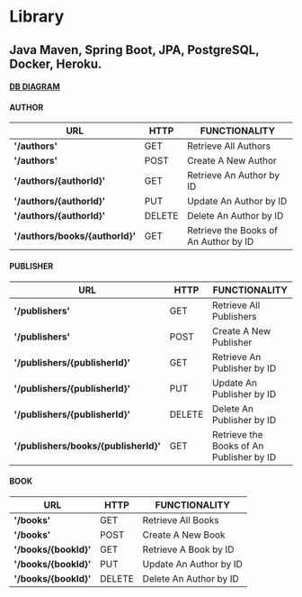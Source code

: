 # Library

##  Java Maven, Spring Boot, JPA, PostgreSQL, Docker, Heroku.

#### [DB DIAGRAM](https://dbdiagram.io/d/602becd380d742080a3abef0)

#### AUTHOR
| URL | HTTP | FUNCTIONALITY |
|--|--|--|
| **'/authors'** | GET | Retrieve All Authors |
| **'/authors'** | POST | Create A New Author |
| **'/authors/{authorId}'** | GET | Retrieve An Author by ID |
| **'/authors/{authorId}'** | PUT | Update An Author by ID |
| **'/authors/{authorId}'** | DELETE | Delete An Author by ID|
| **'/authors/books/{authorId}'** | GET | Retrieve the Books of An Author by ID|

#### PUBLISHER
| URL | HTTP | FUNCTIONALITY |
|--|--|--|
| **'/publishers'** | GET | Retrieve All Publishers |
| **'/publishers'** | POST | Create A New Publisher |
| **'/publishers/{publisherId}'** | GET | Retrieve An Publisher by ID |
| **'/publishers/{publisherId}'** | PUT | Update An Publisher by ID |
| **'/publishers/{publisherId}'** | DELETE | Delete An Publisher by ID|
| **'/publishers/books/{publisherId}'** | GET | Retrieve the Books of An Publisher by ID|

#### BOOK
| URL | HTTP | FUNCTIONALITY |
|--|--|--|
| **'/books'** | GET | Retrieve All Books |
| **'/books'** | POST | Create A New Book |
| **'/books/{bookId}'** | GET | Retrieve A Book by ID |
| **'/books/{bookId}'** | PUT | Update An Author by ID |
| **'/books/{bookId}'** | DELETE | Delete An Author by ID|
